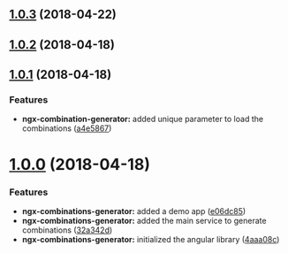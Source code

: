 <a name="1.0.3"></a>
## [1.0.3](https://github.com/anthonynahas/combination-generator/compare/v1.0.2...v1.0.3) (2018-04-22)



<a name="1.0.2"></a>
## [1.0.2](https://github.com/anthonynahas/combination-generator/compare/v1.0.1...v1.0.2) (2018-04-18)



<a name="1.0.1"></a>
## [1.0.1](https://github.com/anthonynahas/combination-generator/compare/v1.0.0...v1.0.1) (2018-04-18)


### Features

* **ngx-combination-generator:** added unique parameter to load the combinations ([a4e5867](https://github.com/anthonynahas/combination-generator/commit/a4e5867))



<a name="1.0.0"></a>
# [1.0.0](https://github.com/anthonynahas/combination-generator/compare/4aaa08c...v1.0.0) (2018-04-18)


### Features

* **ngx-combinations-generator:** added a demo app ([e06dc85](https://github.com/anthonynahas/combination-generator/commit/e06dc85))
* **ngx-combinations-generator:** added the main service to generate combinations ([32a342d](https://github.com/anthonynahas/combination-generator/commit/32a342d))
* **ngx-combinations-generator:** initialized the angular library ([4aaa08c](https://github.com/anthonynahas/combination-generator/commit/4aaa08c))




